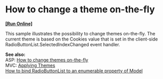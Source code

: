 # How to change a theme on-the-fly
<!-- run online -->
**[[Run Online]](https://codecentral.devexpress.com/e3825/)**
<!-- run online end -->


<p>This sample illustrates the possibility to change themes on-the-fly. The current theme is based on the Cookies value that is set in the client-side RadioButtonList.SelectedIndexChanged event handler. </p><p><strong>See also:</strong><br />
ASP: <a href="https://www.devexpress.com/Support/Center/p/E1342">How to change themes on-the-fly</a><br />
MVC: <a href="http://documentation.devexpress.com/#AspNet/CustomDocument9143"><u>Applying Themes</u></a><br />
<a href="https://www.devexpress.com/Support/Center/p/E2871">How to bind RadioButtonList to an enumerable property of Model</a></p>

<br/>


